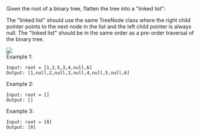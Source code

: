 Given the root of a binary tree, flatten the tree into a "linked list":

The "linked list" should use the same TreeNode class where the right child pointer points to the next node in the list and the left child pointer is always null.
The "linked list" should be in the same order as a pre-order traversal of the binary tree.
 
![](https://assets.leetcode.com/uploads/2021/01/14/flaten.jpg)  
Example 1:
```
Input: root = [1,2,5,3,4,null,6]
Output: [1,null,2,null,3,null,4,null,5,null,6]
```
Example 2:
```
Input: root = []
Output: []
```
Example 3:
```
Input: root = [0]
Output: [0]
```